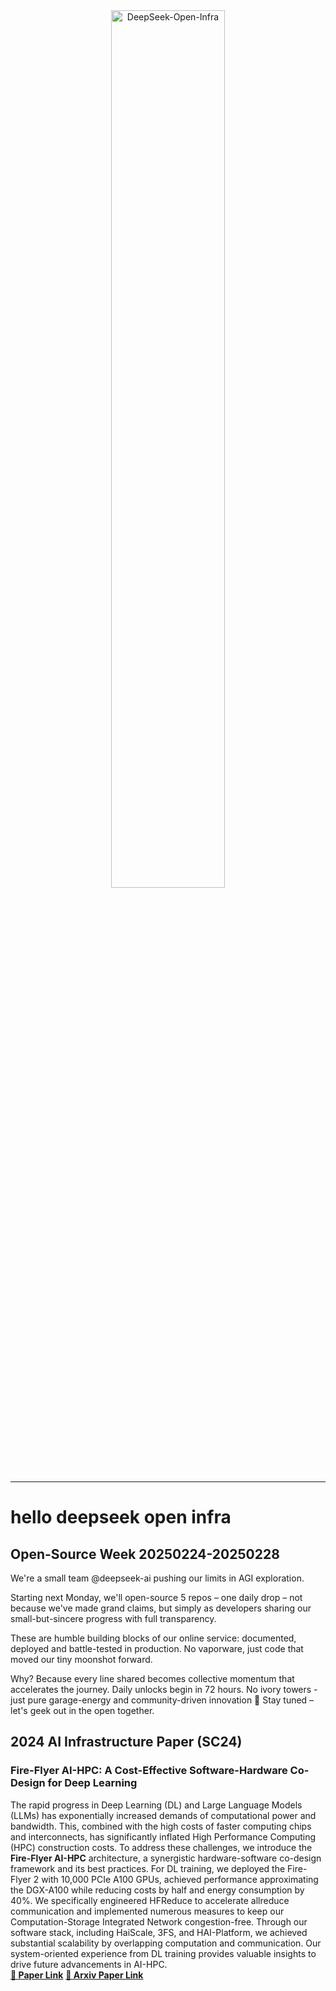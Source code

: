 <!-- markdownlint-disable first-line-h1 -->
<!-- markdownlint-disable html -->
<!-- markdownlint-disable no-duplicate-header -->

<div align="center">
  <img src="https://github.com/deepseek-ai/DeepSeek-V2/blob/main/figures/logo.svg?raw=true" width="60%" alt="DeepSeek-Open-Infra" />
</div>
<hr>

# hello deepseek open infra

## Open-Source Week 20250224-20250228
We're a small team @deepseek-ai pushing our limits in AGI exploration.

Starting next Monday, we'll open-source 5 repos – one daily drop – not because we've made grand claims, 
but simply as developers sharing our small-but-sincere progress with full transparency.

These are humble building blocks of our online service: documented, deployed and battle-tested in production. 
No vaporware, just code that moved our tiny moonshot forward.

Why? Because every line shared becomes collective momentum that accelerates the journey.
Daily unlocks begin in 72 hours. No ivory towers - just pure garage-energy and community-driven innovation 🔧
Stay tuned – let's geek out in the open together.

## 2024 AI Infrastructure Paper (SC24)   
### Fire-Flyer AI-HPC: A Cost-Effective Software-Hardware Co-Design for Deep Learning
The rapid progress in Deep Learning (DL) and Large Language Models (LLMs) has exponentially increased demands of computational power and bandwidth. This, combined with the high costs of faster computing chips and interconnects, has significantly inflated High Performance Computing (HPC) construction costs. To address these challenges, we introduce the **Fire-Flyer AI-HPC** architecture, a synergistic hardware-software co-design framework and its best practices. For DL training, we deployed the Fire-Flyer 2 with 10,000 PCIe A100 GPUs, achieved performance approximating the DGX-A100 while reducing costs by half and energy consumption by 40%. We specifically engineered HFReduce to accelerate allreduce communication and implemented numerous measures to keep our Computation-Storage Integrated Network congestion-free. Through our software stack, including HaiScale, 3FS, and HAI-Platform, we achieved substantial scalability by overlapping computation and communication. Our system-oriented experience from DL training provides valuable insights to drive future advancements in AI-HPC.  
<a href="https://dl.acm.org/doi/10.1109/SC41406.2024.00089"><b>📄 Paper Link</b></a>
<a href="https://arxiv.org/abs/2408.14158"><b>📄 Arxiv Paper Link</b></a>